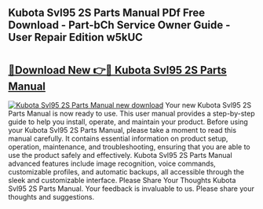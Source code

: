 ## Kubota Svl95 2S Parts Manual PDf Free Download - Part-bCh Service Owner Guide - User Repair Edition w5kUC

# <h2><a href="http://bc89933.oget.top/?id=Kubota+Svl95+2S+Parts+Manual">🔗Download New 👉🔴 Kubota Svl95 2S Parts Manual</a></h2>

[![Kubota Svl95 2S Parts Manual new download](https://i.imgur.com/5g1atiW.png)](http://bc89933.oget.top/?id=Kubota+Svl95+2S+Parts+Manual)
Your new Kubota Svl95 2S Parts Manual is now ready to use. This user manual provides a step-by-step guide to help you install, operate, and maintain your product. Before using your Kubota Svl95 2S Parts Manual, please take a moment to read this manual carefully. It contains essential information on product setup, operation, maintenance, and troubleshooting, ensuring that you are able to use the product safely and effectively. Kubota Svl95 2S Parts Manual advanced features include image recognition, voice commands, customizable profiles, and automatic backups, all accessible through the sleek and customizable interface. Please Share Your Thoughts Kubota Svl95 2S Parts Manual. Your feedback is invaluable to us. Please share your thoughts and suggestions.
